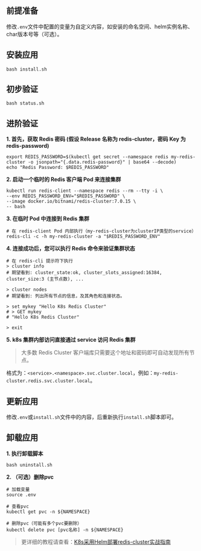 前提准备
---

修改`.env`文件中配置的变量为自定义内容，如安装的命名空间、helm实例名称、char版本号等（可选）。

安装应用
---

```shell
bash install.sh
```

初步验证
---

```shell
bash status.sh
```

进阶验证
---

**1. 首先，获取 Redis 密码 (假设 Release 名称为 redis-cluster，密码 Key 为 redis-password)**

```shell
export REDIS_PASSWORD=$(kubectl get secret --namespace redis my-redis-cluster -o jsonpath="{.data.redis-password}" | base64 --decode)
echo "Redis Password: $REDIS_PASSWORD"
```
   
**2. 启动一个临时的 Redis 客户端 Pod 来连接集群**

```shell
kubectl run redis-client --namespace redis --rm --tty -i \
--env REDIS_PASSWORD_ENV="$REDIS_PASSWORD" \
--image docker.io/bitnami/redis-cluster:7.0.15 \
-- bash
```
   
**3. 在临时 Pod 中连接到 Redis 集群**

```shell
# 在 redis-client Pod 内部执行（my-redis-cluster为clusterIP类型的service）
redis-cli -c -h my-redis-cluster -a "$REDIS_PASSWORD_ENV"
```

**4. 连接成功后，您可以执行 Redis 命令来验证集群状态**

```shell
# 在 redis-cli 提示符下执行
> cluster info
# 期望看到: cluster_state:ok, cluster_slots_assigned:16384, cluster_size:3 (主节点数), ...

> cluster nodes
# 期望看到: 列出所有节点的信息，及其角色和连接状态。

> set mykey "Hello K8s Redis Cluster"
# > GET mykey
# "Hello K8s Redis Cluster"

> exit
```
   
**5. k8s 集群内部访问直接通过 service 访问 Redis 集群**

> 大多数 Redis Cluster 客户端库只需要这个地址和密码即可自动发现所有节点。

格式为：`<service>.<namespace>.svc.cluster.local`，例如：`my-redis-cluster.redis.svc.cluster.local`。
    

更新应用
---

修改`.env`或`install.sh`文件中的内容，后重新执行`install.sh`脚本即可。

卸载应用
---

**1. 执行卸载脚本**

```shell
bash uninstall.sh
```

**2. （可选）删除pvc**

```shell
# 加载变量
source .env

# 查看pvc
kubectl get pvc -n ${NAMESPACE}

# 删除pvc（可能有多个pvc要删除）
kubectl delete pvc [pvc名称] -n ${NAMESPACE}
```

> 更详细的教程请查看：[K8s采用Helm部署redis-cluster实战指南](https://lbs.wiki/pages/5c36b781/)
